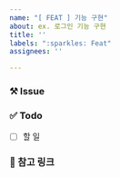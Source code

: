 ```yaml
---
name: "[ FEAT ] 기능 구현"
about: ex. 로그인 기능 구현
title: ''
labels: ":sparkles: Feat"
assignees: ''

---
```


### ⚒️ Issue
<!-- 구현할 기능에 대해 입력해주세요. -->

### ✅ Todo
- [ ] 할 일

### 🔗 참고 링크
<!-- 참고할 링크를 삽입해주세요. -->
